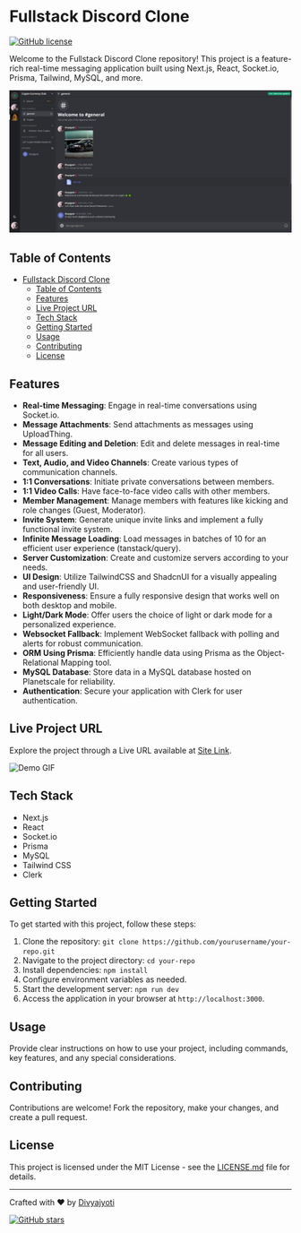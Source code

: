 # Fullstack Discord Clone

[![GitHub license](https://img.shields.io/badge/license-MIT-blue.svg)](LICENSE.md)

Welcome to the Fullstack Discord Clone repository! This project is a feature-rich real-time messaging application built using Next.js, React, Socket.io, Prisma, Tailwind, MySQL, and more.

![Project Image](project_screenshot.png)

## Table of Contents

- [Fullstack Discord Clone](#fullstack-discord-clone)
  - [Table of Contents](#table-of-contents)
  - [Features](#features)
  - [Live Project URL](#live-project-url)
  - [Tech Stack](#tech-stack)
  - [Getting Started](#getting-started)
  - [Usage](#usage)
  - [Contributing](#contributing)
  - [License](#license)

## Features

- **Real-time Messaging**: Engage in real-time conversations using Socket.io.
- **Message Attachments**: Send attachments as messages using UploadThing.
- **Message Editing and Deletion**: Edit and delete messages in real-time for all users.
- **Text, Audio, and Video Channels**: Create various types of communication channels.
- **1:1 Conversations**: Initiate private conversations between members.
- **1:1 Video Calls**: Have face-to-face video calls with other members.
- **Member Management**: Manage members with features like kicking and role changes (Guest, Moderator).
- **Invite System**: Generate unique invite links and implement a fully functional invite system.
- **Infinite Message Loading**: Load messages in batches of 10 for an efficient user experience (tanstack/query).
- **Server Customization**: Create and customize servers according to your needs.
- **UI Design**: Utilize TailwindCSS and ShadcnUI for a visually appealing and user-friendly UI.
- **Responsiveness**: Ensure a fully responsive design that works well on both desktop and mobile.
- **Light/Dark Mode**: Offer users the choice of light or dark mode for a personalized experience.
- **Websocket Fallback**: Implement WebSocket fallback with polling and alerts for robust communication.
- **ORM Using Prisma**: Efficiently handle data using Prisma as the Object-Relational Mapping tool.
- **MySQL Database**: Store data in a MySQL database hosted on Planetscale for reliability.
- **Authentication**: Secure your application with Clerk for user authentication.

## Live Project URL

Explore the project through a Live URL available at [Site Link](https://discordclone-production-5d1c.up.railway.app).

![Demo GIF](url_to_demo_gif.gif)

## Tech Stack

- Next.js
- React
- Socket.io
- Prisma
- MySQL
- Tailwind CSS
- Clerk

## Getting Started

To get started with this project, follow these steps:

1. Clone the repository: `git clone https://github.com/yourusername/your-repo.git`
2. Navigate to the project directory: `cd your-repo`
3. Install dependencies: `npm install`
4. Configure environment variables as needed.
5. Start the development server: `npm run dev`
6. Access the application in your browser at `http://localhost:3000`.

## Usage

Provide clear instructions on how to use your project, including commands, key features, and any special considerations.

## Contributing

Contributions are welcome! Fork the repository, make your changes, and create a pull request.

## License

This project is licensed under the MIT License - see the [LICENSE.md](LICENSE.md) file for details.

---

Crafted with ❤️ by [Divyajyoti](https://github.com/Divyajyoti1801)

[![GitHub stars](https://img.shields.io/github/stars/Divyajyoti1801/your-repo.svg?style=social)](https://github.com/Divyajyoti1801/discord_clone)
